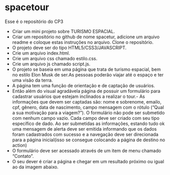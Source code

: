 # spacetour

Esse é o repositório do CP3

-  Criar um mini projeto sobre TURISMO ESPACIAL.
-  Criar um repositório no github de nome spacetur, adicione um arquivo readme e coloque estas instruções no arquivo. Clone o repositório.
-  O projeto deve ser do tipo HTML5/CSS3/JAVASCRIPT.
-  Crie um arquivo index.html.
-  Crie um arquivo css chamado estilo.css.
-  Crie um arquivo js chamado script.js.
-  O projeto se baseia em uma página que trata de turismo espacial, bem no estilo Elon Musk de ser.As pessoas poderão viajar até o espaço e ter uma visão da terra.
-  A página tem uma função de orientação e de captação de usuários.
-  Então além do visual agradávela página de possuir um formulário para cadastrar usuários que estejam inclinados a realizar o tour.- As informações que devem ser captadas são: nome e sobrenome, emailo, cpf, gênero, data de nascimento, campo mensagem com o rótulo (“Qual a sua motivação para a viagem?”).
   O formulário não pode ser submetido com nenhum campo vazio.
   Cada campo deve ser criado com seu tipo específico de dado.
   Ao ser submetidas as informações, estando tudo ok uma mensagem de alerta deve ser emitida informando que os dados foram cadastrados com sucesso e a navegação deve ser direcionada para a página inicial(isso se consegue colocando a página de destino no action)
-  O formulário deve ser acessado através de um item de menu chamado “Contato”.
-  O seu dever é criar a página e chegar em um resultado próximo ou igual ao da imagem abaixo.
